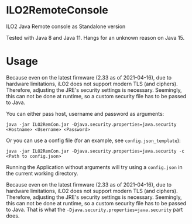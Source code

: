 # ILO2RemoteConsole
ILO2 Java Remote console as Standalone version

Tested with Java 8 and Java 11. Hangs for an unknown reason on Java 15.

# Usage

Because even on the latest firmware (2.33 as of 2021-04-16),
due to hardware limitations, iLO2 does not support modern TLS (and ciphers).
Therefore, adjusting the JRE's security settings is necessary. Seemingly, this can not be done at runtime,
so a custom security file has to be passed to Java.

You can either pass host, username and password as arguments:

```java -jar ILO2RemCon.jar -Djava.security.properties=java.security <Hostname> <Username> <Password>```

Or you can use a config file (for an example, see `config.json_template`):

``java -jar ILO2RemCon.jar -Djava.security.properties=java.security -c <Path to config.json>``

Running the Application without arguments will try using a `config.json` in the current working directory.

Because even on the latest firmware (2.33 as of 2021-04-16),
due to hardware limitations, iLO2 does not support modern TLS (and ciphers).
Therefore, adjusting the JRE's security settings is necessary. Seemingly, this can not be done at runtime,
so a custom security file has to be passed to Java.
That is what the `-Djava.security.properties=java.security` part does.